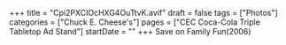 +++
title = "Cpi2PXCIOcHXG4OuTtvK.avif"
draft = false
tags = ["Photos"]
categories = ["Chuck E. Cheese's"]
pages = ["CEC Coca-Cola Triple Tabletop Ad Stand"]
startDate = ""
+++
Save on Family Fun(2006)

